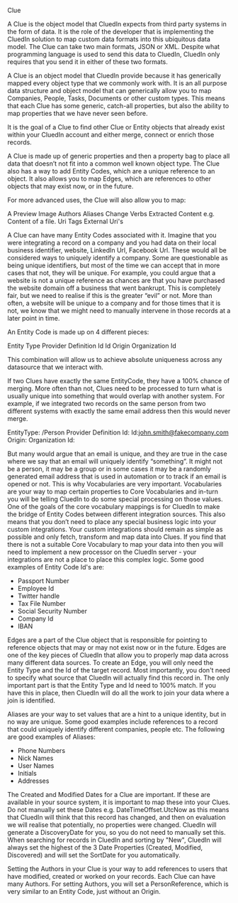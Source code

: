 Clue

A Clue is the object model that CluedIn expects from third party systems in the form of data. It is the role of the developer that is implementing the CluedIn solution to map custom data formats into this ubiquitous data model. The Clue can take two main formats, JSON or XML. Despite what programming language is used to send this data to CluedIn, CluedIn only requires that you send it in either of these two formats. 

A Clue is an object model that CluedIn provide because it has generically mapped every object type that we commonly work with. It is an all purpose data structure and object model that can generically allow you to map Companies, People, Tasks, Documents or other custom types. This means that each Clue has some generic, catch-all properties, but also the ability to map properties that we have never seen before. 

It is the goal of a Clue to find other Clue or Entity objects that already exist within your CluedIn account and either merge, connect or enrich those records. 

A Clue is made up of generic properties and then a property bag to place all data that doesn’t not fit into a common well known object type. The Clue also has a way to add Entity Codes, which are a unique reference to an object. It also allows you to map Edges, which are references to other objects that may exist now, or in the future. 

For more advanced uses, the Clue will also allow you to map:

A Preview Image
Authors
Aliases
Change Verbs
Extracted Content e.g. Content of a file.
Uri
Tags
External Uri's

A Clue can have many Entity Codes associated with it. Imagine that you were integrating a record on a company and you had data on their local business identifier, website, LinkedIn Url, Facebook Url. These would all be considered ways to uniquely identify a company. Some are questionable as being unique identifiers, but most of the time we can accept that in more cases that not, they will be unique. For example, you could argue that a website is not a unique reference as chances are that you have purchased the website domain off a business that went bankrupt. This is completely fair, but we need to realise if this is the greater “evil” or not. More than often, a website will be unique to a company and for those times that it is not, we know that we might need to manually intervene in those records at a later point in time. 

An Entity Code is made up on 4 different pieces:

Entity Type
Provider Definition Id
Id
Origin
Organization Id

This combination will allow us to achieve absolute uniqueness across any datasource that we interact with. 

If two Clues have exactly the same EntityCode, they have a 100% chance of merging. More often than not, Clues need to be processed to turn what is usually unique into something that would overlap with another system. For example, if we integrated two records on the same person from two different systems with exactly the same email address then this would never merge. 

EntityType: /Person
Provider Definition Id: 
Id:john.smith@fakecompany.com
Origin:
Organization Id:

But many would argue that an email is unique, and they are true in the case where we say that an email will uniquely identify “something”. It might not be a person, it may be a group or in some cases it may be a randomly generated email address that is used in automation or to track if an email is opened or not. This is why Vocabularies are very important. Vocabularies are your way to map certain properties to Core Vocabularies and in-turn you will be telling CluedIn to do some special processing on those values. One of the goals of the core vocabulary mappings is for CluedIn to make the bridge of Entity Codes between different integration sources. This also means that you don’t need to place any special business logic into your custom integrations. Your custom integrations should remain as simple as possible and only fetch, transform and map data into Clues. If you find that there is not a suitable Core Vocabulary to map your data into then you will need to implement a new processor on the CluedIn server - your integrations are not a place to place this complex logic. Some good examples of Entity Code Id's are:

 - Passport Number
 - Employee Id
 - Twitter handle
 - Tax File Number
 - Social Security Number
 - Company Id
 - IBAN

Edges are a part of the Clue object that is responsible for pointing to reference objects that may or may not exist now or in the future. Edges are one of the key pieces of CluedIn that allow you to properly map data across many different data sources. To create an Edge, you will only need the Entity Type and the Id of the target record. Most importantly, you don't need to specify what source that CluedIn will actually find this record in. The only important part is that the Entity Type and Id need to 100% match. If you have this in place, then CluedIn will do all the work to join your data where a join is identified. 

Aliases are your way to set values that are a hint to a unique identity, but in no way are unique. Some good examples include references to a record that could uniquely identify different companies, people etc. The following are good examples of Aliases:

 - Phone Numbers
 - Nick Names
 - User Names
 - Initials
 - Addresses

The Created and Modified Dates for a Clue are important. If these are available in your source system, it is important to map these into your Clues. Do not manually set these Dates e.g. DateTimeOffset.UtcNow as this means that CluedIn will think that this record has changed, and then on evaluation we will realise that potentially, no properties were changed. CluedIn will generate a DiscoveryDate for you, so you do not need to manually set this. When searching for records in CluedIn and sorting by "New", CluedIn will always set the highest of the 3 Date Properties (Created, Modified, Discovered) and will set the SortDate for you automatically. 

Setting the Authors in your Clue is your way to add references to users that have modified, created or worked on your records. Each Clue can have many Authors. For setting Authors, you will set a PersonReference, which is very similar to an Entity Code, just without an Origin. 
